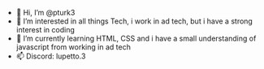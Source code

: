 - 👋 Hi, I’m @pturk3
- 👀 I’m interested in all things Tech, i work in ad tech, but i have a strong interest in coding
- 🌱 I’m currently learning HTML, CSS and i have a small understanding of javascript from working in ad tech
- 📫 Discord: lupetto.3

<!---
pturk3/pturk3 is a ✨ special ✨ repository because its `README.md` (this file) appears on your GitHub profile.
You can click the Preview link to take a look at your changes.
--->
